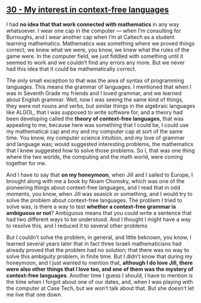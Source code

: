 ## [30 - My interest in context-free languages](http://webofstories.com/play/17089)

I had **no idea that that work connected with mathematics** in any way
whatsoever. I wear one cap in the computer — when I’m consulting for
Burroughs, and I wear another cap when I’m at Caltech as a student
learning mathematics. Mathematics was something where we proved things
correct; we knew what we were, you know, we knew what the rules of the
game were. In the computer field, we just fiddled with something until
it seemed to work and we couldn’t find any errors any more. But we
never had this idea that it could be mathematically correct.

The only
small exception to that was the area of syntax of programming
languages. This means the grammar of languages. I mentioned that when
I was in Seventh Grade my friends and I loved grammar, and we learned
about English grammar. Well, now I was seeing the same kind of things,
they were not nouns and verbs, but similar things in the algebraic
languages like ALGOL, that I was supposed to write software for, and a
theory had been developing called the **theory of context-free
languages**, that was appealing to me, because here was something that I
could be, I could use my mathematical cap and my and my computer cap
at sort of the same time. You know, my computer science intuition, and
my love of grammar and language was; would suggested interesting
problems, the mathematics that I knew suggested how to solve those
problems. So I, that was one thing where the two worlds, the computing
and the math world, were coming together for me.

And I have to say
that **on my honeymoon**, when Jill and I sailed to Europe, I brought
along with me a book by Noam Chomsky, which was one of the pioneering
things about context-free languages, and I read that in odd moments,
you know, when Jill was seasick or something, and I would try to solve
the problem about context-free languages. The problem I tried to solve
was, is there a way to test **whether a context-free grammar is
ambiguous or not**? Ambiguous means that you could write a sentence that
had two different ways to be understood. And I thought I might have a
way to resolve this, and I reduced it to several other problems

But I
couldn’t solve the problem, in general, and little beknown, you know,
I learned several years later that in fact three Israeli
mathematicians had already proved that the problem had no solution;
that there was no way to solve this ambiguity problem, in finite
time. But I didn’t know that during my honeymoon, and I just wanted to
mention that, **although I do love Jill, there were also other things
that I love too, and one of them was the mystery of context-free
languages**. Another time I guess I should, I have to mention is the
time when I forgot about one of our dates, and, when I was playing
with the computer at Case Tech, but we won’t talk about that. But she
doesn’t let me live that one down.

